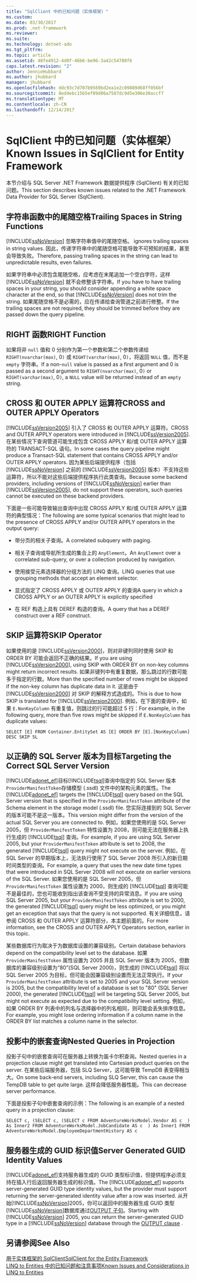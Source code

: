 ```yaml
---
title: "SqlClient 中的已知问题（实体框架）"
ms.custom: 
ms.date: 03/30/2017
ms.prod: .net-framework
ms.reviewer: 
ms.suite: 
ms.technology: dotnet-ado
ms.tgt_pltfrm: 
ms.topic: article
ms.assetid: 48fe4912-4d0f-46b6-be96-3a42c54780f6
caps.latest.revision: "2"
author: JennieHubbard
ms.author: jhubbard
manager: jhubbard
ms.openlocfilehash: ddc93c7d707b9569bd2ea1e2c09889d68ff056bf
ms.sourcegitcommit: 8ed4ebc15b5ef89d06a7507dc9d5e306e30accf7
ms.translationtype: MT
ms.contentlocale: zh-CN
ms.lasthandoff: 12/14/2017
---
```

# <a name="known-issues-in-sqlclient-for-entity-framework"></a><span data-ttu-id="a9dae-102">SqlClient 中的已知问题（实体框架）</span><span class="sxs-lookup"><span data-stu-id="a9dae-102">Known Issues in SqlClient for Entity Framework</span></span>
<span data-ttu-id="a9dae-103">本节介绍与 SQL Server .NET Framework 数据提供程序 (SqlClient) 有关的已知问题。</span><span class="sxs-lookup"><span data-stu-id="a9dae-103">This section describes known issues related to the .NET Framework Data Provider for SQL Server (SqlClient).</span></span>  
  
## <a name="trailing-spaces-in-string-functions"></a><span data-ttu-id="a9dae-104">字符串函数中的尾随空格</span><span class="sxs-lookup"><span data-stu-id="a9dae-104">Trailing Spaces in String Functions</span></span>  
 [!INCLUDE[ssNoVersion](../../../../../includes/ssnoversion-md.md)]<span data-ttu-id="a9dae-105"> 忽略字符串值中的尾随空格。</span><span class="sxs-lookup"><span data-stu-id="a9dae-105"> ignores trailing spaces in string values.</span></span> <span data-ttu-id="a9dae-106">因此，传递字符串中的尾随空格可能导致不可预知的结果，甚至会导致失败。</span><span class="sxs-lookup"><span data-stu-id="a9dae-106">Therefore, passing trailing spaces in the string can lead to unpredictable results, even failures.</span></span>  
  
 <span data-ttu-id="a9dae-107">如果字符串中必须包含尾随空格，应考虑在末尾追加一个空白字符，这样 [!INCLUDE[ssNoVersion](../../../../../includes/ssnoversion-md.md)] 就不会修整该字符串。</span><span class="sxs-lookup"><span data-stu-id="a9dae-107">If you have to have trailing spaces in your string, you should consider appending a white space character at the end, so that [!INCLUDE[ssNoVersion](../../../../../includes/ssnoversion-md.md)] does not trim the string.</span></span> <span data-ttu-id="a9dae-108">如果尾随空格不是必需的，应在传递给查询管道之前进行修整。</span><span class="sxs-lookup"><span data-stu-id="a9dae-108">If the trailing spaces are not required, they should be trimmed before they are passed down the query pipeline.</span></span>  
  
## <a name="right-function"></a><span data-ttu-id="a9dae-109">RIGHT 函数</span><span class="sxs-lookup"><span data-stu-id="a9dae-109">RIGHT Function</span></span>  
 <span data-ttu-id="a9dae-110">如果将非 `null` 值和 0 分别作为第一个参数和第二个参数传递给 `RIGHT(nvarchar(max)`, 0`)` 或 `RIGHT(varchar(max)`, 0`)`，将返回 `NULL` 值，而不是 `empty` 字符串。</span><span class="sxs-lookup"><span data-stu-id="a9dae-110">If a non-`null` value is passed as a first argument and 0 is passed as a second argument to `RIGHT(nvarchar(max)`, 0`)` or `RIGHT(varchar(max)`, 0`)`, a `NULL` value will be returned instead of an `empty` string.</span></span>  
  
## <a name="cross-and-outer-apply-operators"></a><span data-ttu-id="a9dae-111">CROSS 和 OUTER APPLY 运算符</span><span class="sxs-lookup"><span data-stu-id="a9dae-111">CROSS and OUTER APPLY Operators</span></span>  
 <span data-ttu-id="a9dae-112">[!INCLUDE[ssVersion2005](../../../../../includes/ssversion2005-md.md)] 引入了 CROSS 和 OUTER APPLY 运算符。</span><span class="sxs-lookup"><span data-stu-id="a9dae-112">CROSS and OUTER APPLY operators were introduced in [!INCLUDE[ssVersion2005](../../../../../includes/ssversion2005-md.md)].</span></span> <span data-ttu-id="a9dae-113">在某些情况下查询管道可能生成包含 CROSS APPLY 和/或 OUTER APPLY 运算符的 TRANSACT-SQL 语句。</span><span class="sxs-lookup"><span data-stu-id="a9dae-113">In some cases the query pipeline might produce a Transact-SQL statement that contains CROSS APPLY and/or OUTER APPLY operators.</span></span> <span data-ttu-id="a9dae-114">因为某些后端提供程序（包括 [!INCLUDE[ssNoVersion](../../../../../includes/ssnoversion-md.md)] 之前的 [!INCLUDE[ssVersion2005](../../../../../includes/ssversion2005-md.md)] 版本）不支持这些运算符，所以不能对这些后端提供程序执行此类查询。</span><span class="sxs-lookup"><span data-stu-id="a9dae-114">Because some backend providers, including versions of [!INCLUDE[ssNoVersion](../../../../../includes/ssnoversion-md.md)] earlier than [!INCLUDE[ssVersion2005](../../../../../includes/ssversion2005-md.md)], do not support these operators, such queries cannot be executed on these backend providers.</span></span>  
  
 <span data-ttu-id="a9dae-115">下面是一些可能导致输出查询中出现 CROSS APPLY 和/或 OUTER APPLY 运算符的典型情况：</span><span class="sxs-lookup"><span data-stu-id="a9dae-115">The following are some typical scenarios that might lead to the presence of CROSS APPLY and/or OUTER APPLY operators in the output query:</span></span>  
  
-   <span data-ttu-id="a9dae-116">带分页的相关子查询。</span><span class="sxs-lookup"><span data-stu-id="a9dae-116">A correlated subquery with paging.</span></span>  
  
-   <span data-ttu-id="a9dae-117">相关子查询或导航所生成的集合上的 `AnyElement`。</span><span class="sxs-lookup"><span data-stu-id="a9dae-117">An `AnyElement` over a correlated sub-query, or over a collection produced by navigation.</span></span>  
  
-   <span data-ttu-id="a9dae-118">使用接受元素选择器的分组方法的 LINQ 查询。</span><span class="sxs-lookup"><span data-stu-id="a9dae-118">LINQ queries that use grouping methods that accept an element selector.</span></span>  
  
-   <span data-ttu-id="a9dae-119">显式指定了 CROSS APPLY 或 OUTER APPLY 的查询</span><span class="sxs-lookup"><span data-stu-id="a9dae-119">A query in which a CROSS APPLY or an OUTER APPLY is explicitly specified</span></span>  
  
-   <span data-ttu-id="a9dae-120">在 REF 构造上具有 DEREF 构造的查询。</span><span class="sxs-lookup"><span data-stu-id="a9dae-120">A query that has a DEREF construct over a REF construct.</span></span>  
  
## <a name="skip-operator"></a><span data-ttu-id="a9dae-121">SKIP 运算符</span><span class="sxs-lookup"><span data-stu-id="a9dae-121">SKIP Operator</span></span>  
 <span data-ttu-id="a9dae-122">如果使用的是 [!INCLUDE[ssVersion2000](../../../../../includes/ssversion2000-md.md)]，则对非键列同时使用 SKIP 和 ORDER BY 可能会返回不正确的结果。</span><span class="sxs-lookup"><span data-stu-id="a9dae-122">If you are using [!INCLUDE[ssVersion2000](../../../../../includes/ssversion2000-md.md)], using SKIP with ORDER BY on non-key columns might return incorrect results.</span></span> <span data-ttu-id="a9dae-123">如果非键列中有重复数据，那么跳过的行数可能多于指定的行数。</span><span class="sxs-lookup"><span data-stu-id="a9dae-123">More than the specified number of rows might be skipped if the non-key column has duplicate data in it.</span></span> <span data-ttu-id="a9dae-124">这是由于 [!INCLUDE[ssVersion2000](../../../../../includes/ssversion2000-md.md)] 对 SKIP 的解释方式造成的。</span><span class="sxs-lookup"><span data-stu-id="a9dae-124">This is due to how SKIP is translated for [!INCLUDE[ssVersion2000](../../../../../includes/ssversion2000-md.md)].</span></span> <span data-ttu-id="a9dae-125">例如，在下面的查询中，如果 `E.NonKeyColumn` 有重复值，则跳过的行可能超过 5 行：</span><span class="sxs-lookup"><span data-stu-id="a9dae-125">For example, in the following query, more than five rows might be skipped if `E.NonKeyColumn` has duplicate values:</span></span>  
  
```  
SELECT [E] FROM Container.EntitySet AS [E] ORDER BY [E].[NonKeyColumn] DESC SKIP 5L  
```  
  
## <a name="targeting-the-correct-sql-server-version"></a><span data-ttu-id="a9dae-126">以正确的 SQL Server 版本为目标</span><span class="sxs-lookup"><span data-stu-id="a9dae-126">Targeting the Correct SQL Server Version</span></span>  
 <span data-ttu-id="a9dae-127">[!INCLUDE[adonet_ef](../../../../../includes/adonet-ef-md.md)]目标[!INCLUDE[tsql](../../../../../includes/tsql-md.md)]查询中指定的 SQL Server 版本`ProviderManifestToken`存储模型 (.ssdl) 文件中的架构元素的属性。</span><span class="sxs-lookup"><span data-stu-id="a9dae-127">The [!INCLUDE[adonet_ef](../../../../../includes/adonet-ef-md.md)] targets the [!INCLUDE[tsql](../../../../../includes/tsql-md.md)] query based on the SQL Server version that is specified in the `ProviderManifestToken` attribute of the Schema element in the storage model (.ssdl) file.</span></span> <span data-ttu-id="a9dae-128">您实际连接到的 SQL Server 的版本可能不是这一版本。</span><span class="sxs-lookup"><span data-stu-id="a9dae-128">This version might differ from the version of the actual SQL Server you are connected to.</span></span> <span data-ttu-id="a9dae-129">例如，如果您使用的是 SQL Server 2005，但 `ProviderManifestToken` 特性设置为 2008，则可能无法在服务器上执行生成的 [!INCLUDE[tsql](../../../../../includes/tsql-md.md)] 查询。</span><span class="sxs-lookup"><span data-stu-id="a9dae-129">For example, if you are using SQL Server 2005, but your `ProviderManifestToken` attribute is set to 2008, the generated [!INCLUDE[tsql](../../../../../includes/tsql-md.md)] query might not execute on the server.</span></span> <span data-ttu-id="a9dae-130">例如，在 SQL Server 的早期版本上，无法执行使用了 SQL Server 2008 所引入的新日期时间类型的查询。</span><span class="sxs-lookup"><span data-stu-id="a9dae-130">For example, a query that uses the new date time types that were introduced in SQL Server 2008 will not execute on earlier versions of the SQL Server.</span></span> <span data-ttu-id="a9dae-131">如果您使用的是 SQL Server 2005，但 `ProviderManifestToken` 属性设置为 2000，则生成的 [!INCLUDE[tsql](../../../../../includes/tsql-md.md)] 查询可能不是最佳的，您也可能收到指出该查询不受支持的异常消息。</span><span class="sxs-lookup"><span data-stu-id="a9dae-131">If you are using SQL Server 2005, but your `ProviderManifestToken` attribute is set to 2000, the generated [!INCLUDE[tsql](../../../../../includes/tsql-md.md)] query might be less optimized, or you might get an exception that says that the query is not supported.</span></span> <span data-ttu-id="a9dae-132">有关详细信息，请参阅 CROSS 和 OUTER APPLY 运算符部分，本主题前面的。</span><span class="sxs-lookup"><span data-stu-id="a9dae-132">For more information, see the CROSS and OUTER APPLY Operators section, earlier in this topic.</span></span>  
  
 <span data-ttu-id="a9dae-133">某些数据库行为取决于为数据库设置的兼容级别。</span><span class="sxs-lookup"><span data-stu-id="a9dae-133">Certain database behaviors depend on the compatibility level set to the database.</span></span> <span data-ttu-id="a9dae-134">如果 `ProviderManifestToken` 属性设置为 2005 并且 SQL Server 版本为 2005，但数据库的兼容级别设置为“80”(SQL Server 2000)，则生成的 [!INCLUDE[tsql](../../../../../includes/tsql-md.md)] 将以 SQL Server 2005 为目标，但可能会因兼容级别设置而无法正常执行。</span><span class="sxs-lookup"><span data-stu-id="a9dae-134">If your `ProviderManifestToken` attribute is set to 2005 and your SQL Server version is 2005, but the compatibility level of a database is set to "80" (SQL Server 2000), the generated [!INCLUDE[tsql](../../../../../includes/tsql-md.md)] will be targeting SQL Server 2005, but might not execute as expected due to the compatibility level setting.</span></span> <span data-ttu-id="a9dae-135">例如，如果 ORDER BY 列表中的列名与选择器中的列名相同，则可能会丢失排序信息。</span><span class="sxs-lookup"><span data-stu-id="a9dae-135">For example, you might lose ordering information if a column name in the ORDER BY list matches a column name in the selector.</span></span>  
  
## <a name="nested-queries-in-projection"></a><span data-ttu-id="a9dae-136">投影中的嵌套查询</span><span class="sxs-lookup"><span data-stu-id="a9dae-136">Nested Queries in Projection</span></span>  
 <span data-ttu-id="a9dae-137">投影子句中的嵌套查询可在服务器上转换为笛卡尔积查询。</span><span class="sxs-lookup"><span data-stu-id="a9dae-137">Nested queries in a projection clause might get translated into Cartesian product queries on the server.</span></span> <span data-ttu-id="a9dae-138">在某些后端服务器，包括 SLQ Server，这可能导致 TempDB 表变得相当大。</span><span class="sxs-lookup"><span data-stu-id="a9dae-138">On some back-end servers, including SLQ Server, this can cause the TempDB table to get quite large.</span></span> <span data-ttu-id="a9dae-139">这样会降低服务器性能。</span><span class="sxs-lookup"><span data-stu-id="a9dae-139">This can decrease server performance.</span></span>  
  
 <span data-ttu-id="a9dae-140">下面是投影子句中嵌套查询的示例：</span><span class="sxs-lookup"><span data-stu-id="a9dae-140">The following is an example of  a nested query in a projection clause:</span></span>  
  
```  
SELECT c, (SELECT c, (SELECT c FROM AdventureWorksModel.Vendor AS c  ) As Inner2 FROM AdventureWorksModel.JobCandidate AS c  ) As Inner1 FROM AdventureWorksModel.EmployeeDepartmentHistory AS c  
```  
  
## <a name="server-generated-guid-identity-values"></a><span data-ttu-id="a9dae-141">服务器生成的 GUID 标识值</span><span class="sxs-lookup"><span data-stu-id="a9dae-141">Server Generated GUID Identity Values</span></span>  
 <span data-ttu-id="a9dae-142">[!INCLUDE[adonet_ef](../../../../../includes/adonet-ef-md.md)]支持服务器生成的 GUID 类型标识值，但提供程序必须支持在插入行后返回服务器生成的标识值。</span><span class="sxs-lookup"><span data-stu-id="a9dae-142">The [!INCLUDE[adonet_ef](../../../../../includes/adonet-ef-md.md)] supports server-generated GUID type identity values, but the provider must support returning the server-generated identity value after a row was inserted.</span></span> <span data-ttu-id="a9dae-143">从开始[!INCLUDE[ssNoVersion](../../../../../includes/ssnoversion-md.md)]2005，你可以返回中的服务器生成 GUID 类型[!INCLUDE[ssNoVersion](../../../../../includes/ssnoversion-md.md)]数据库通过[OUTPUT 子句](http://go.microsoft.com/fwlink/?LinkId=169400)。</span><span class="sxs-lookup"><span data-stu-id="a9dae-143">Starting with [!INCLUDE[ssNoVersion](../../../../../includes/ssnoversion-md.md)] 2005, you can return the server-generated GUID type in a [!INCLUDE[ssNoVersion](../../../../../includes/ssnoversion-md.md)] database through the [OUTPUT clause](http://go.microsoft.com/fwlink/?LinkId=169400) .</span></span>  
  
## <a name="see-also"></a><span data-ttu-id="a9dae-144">另请参阅</span><span class="sxs-lookup"><span data-stu-id="a9dae-144">See Also</span></span>  
 [<span data-ttu-id="a9dae-145">用于实体框架的 SqlClient</span><span class="sxs-lookup"><span data-stu-id="a9dae-145">SqlClient for the Entity Framework</span></span>](../../../../../docs/framework/data/adonet/ef/sqlclient-for-the-entity-framework.md)  
 [<span data-ttu-id="a9dae-146">LINQ to Entities 中的已知问题和注意事项</span><span class="sxs-lookup"><span data-stu-id="a9dae-146">Known Issues and Considerations in LINQ to Entities</span></span>](../../../../../docs/framework/data/adonet/ef/language-reference/known-issues-and-considerations-in-linq-to-entities.md)
